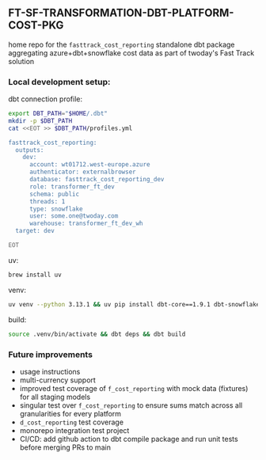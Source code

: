 ## FT-SF-TRANSFORMATION-DBT-PLATFORM-COST-PKG
home repo for the `fasttrack_cost_reporting` standalone dbt package aggregating
azure+dbt+snowflake cost data as part of twoday's Fast Track solution

### Local development setup:
dbt connection profile:
```sh
export DBT_PATH="$HOME/.dbt"
mkdir -p $DBT_PATH
cat <<EOT >> $DBT_PATH/profiles.yml

fasttrack_cost_reporting:
  outputs:
    dev:
      account: wt01712.west-europe.azure
      authenticator: externalbrowser
      database: fasttrack_cost_reporting_dev
      role: transformer_ft_dev
      schema: public
      threads: 1
      type: snowflake
      user: some.one@twoday.com
      warehouse: transformer_ft_dev_wh
  target: dev

EOT
```

uv:
```sh
brew install uv
```

venv:
```sh
uv venv --python 3.13.1 && uv pip install dbt-core==1.9.1 dbt-snowflake==1.9.0 keyring==25.6.0
```

build:
```sh
source .venv/bin/activate && dbt deps && dbt build
```

### Future improvements
- usage instructions
- multi-currency support
- improved test coverage of `f_cost_reporting` with mock data (fixtures) for all staging models
- singular test over `f_cost_reporting` to ensure sums match across all granularities for every platform
- `d_cost_reporting` test coverage
- monorepo integration test project
- CI/CD: add github action to dbt compile package and run unit tests before merging PRs to main
